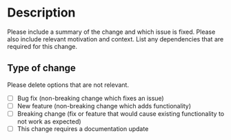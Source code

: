 # Description
Please include a summary of the change and which issue is fixed. Please also include relevant motivation and context. List any dependencies that are required for this change.
## Type of change
Please delete options that are not relevant.
- [ ] Bug fix (non-breaking change which fixes an issue)
- [ ] New feature (non-breaking change which adds functionality)
- [ ] Breaking change (fix or feature that would cause existing functionality to not work as expected)
- [ ] This change requires a documentation update
